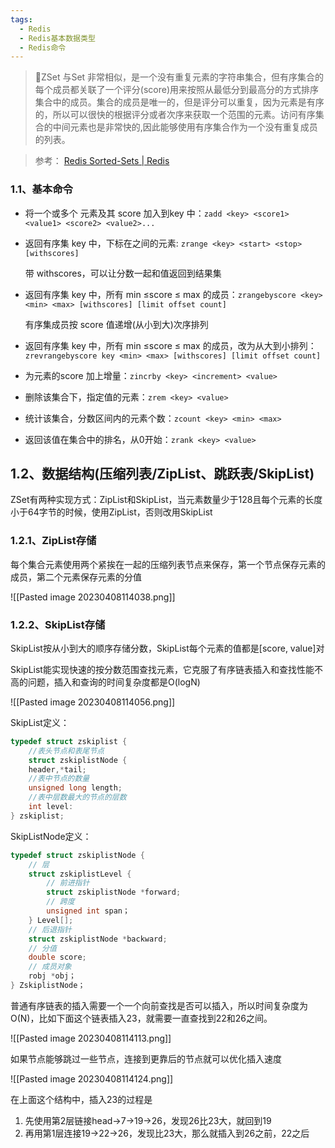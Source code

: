 ```yaml
---
tags:
  - Redis
  - Redis基本数据类型
  - Redis命令
---
```

> 📌ZSet 与Set 非常相似，是一个没有重复元素的字符串集合，但有序集合的每个成员都关联了一个评分(score)用来按照从最低分到最高分的方式排序集合中的成员。集合的成员是唯一的，但是评分可以重复，因为元素是有序的，所以可以很快的根据评分或者次序来获取一个范围的元素。访问有序集合的中间元素也是非常快的,因此能够使用有序集合作为一个没有重复成员的列表。

> 参考： [Redis Sorted-Sets | Redis](https://redis.io/docs/data-types/sorted-sets/)

### 1.1、基本命令

-   将一个或多个 元素及其 score 加入到key 中：`zadd <key> <score1> <value1> <score2> <value2>...`

-   返回有序集 key 中，下标在<start><stop>之间的元素:   `zrange <key> <start> <stop> [withscores]`
    
    带 withscores，可以让分数一起和值返回到结果集
    
-   返回有序集 key 中，所有 min ≤score ≤ max 的成员：`zrangebyscore <key> <min> <max> [withscores] [limit offset count]`
    
    有序集成员按 score 值递增(从小到大)次序排列
    
-   返回有序集 key 中，所有 min ≤score ≤ max 的成员，改为从大到小排列：`zrevrangebyscore key <min> <max> [withscores] [limit offset count]`
    
-   为元素的score 加上增量：`zincrby <key> <increment> <value>`
    
-   删除该集合下，指定值的元素：`zrem <key> <value>`
    
-   统计该集合，分数区间内的元素个数：`zcount <key> <min> <max>`
    
-   返回该值在集合中的排名，从0开始：`zrank <key> <value>`
    

## 1.2、数据结构(压缩列表/ZipList、跳跃表/SkipList)

ZSet有两种实现方式：ZipList和SkipList，当元素数量少于128且每个元素的长度小于64字节的时候，使用ZipList，否则改用SkipList

### 1.2.1、ZipList存储

每个集合元素使用两个紧挨在一起的压缩列表节点来保存，第一个节点保存元素的成员，第二个元素保存元素的分值

![[Pasted image 20230408114038.png]]

### 1.2.2、SkipList存储

SkipList按从小到大的顺序存储分数，SkipList每个元素的值都是[score, value]对

SkipList能实现快速的按分数范围查找元素，它克服了有序链表插入和查找性能不高的问题，插入和查询的时间复杂度都是O(logN)

![[Pasted image 20230408114056.png]]

SkipList定义：

```C
typedef struct zskiplist {
    //表头节点和表尾节点
    struct zskiplistNode {
    header,*tail;
    //表中节点的数量
    unsigned long length;
    //表中层数最大的节点的层数
    int level:
} zskiplist;
```

SkipListNode定义：

```C
typedef struct zskiplistNode {
    // 层
    struct zskiplistLevel {
        // 前进指针
        struct zskiplistNode *forward;
        // 跨度
        unsigned int span；
    } Level[];
    // 后退指针
    struct zskiplistNode *backward;
    // 分值
    double score;
    // 成员对象
    robj *obj；
} ZskiplistNode；
```

普通有序链表的插入需要一个一个向前查找是否可以插入，所以时间复杂度为O(N)，比如下面这个链表插入23，就需要一直查找到22和26之间。

![[Pasted image 20230408114113.png]]

如果节点能够跳过一些节点，连接到更靠后的节点就可以优化插入速度

![[Pasted image 20230408114124.png]]

在上面这个结构中，插入23的过程是

1.  先使用第2层链接head->7->19->26，发现26比23大，就回到19
2.  再用第1层连接19->22->26，发现比23大，那么就插入到26之前，22之后